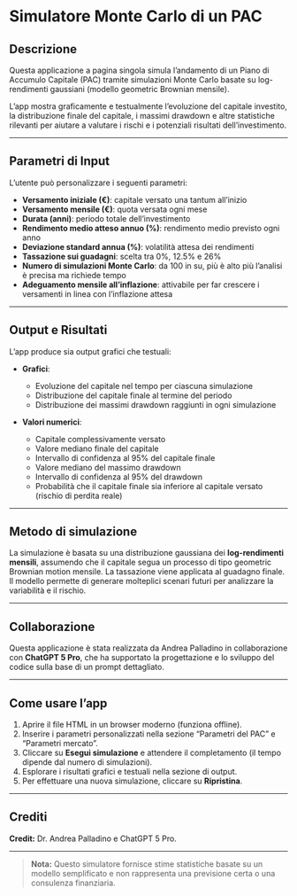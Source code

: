 # Simulatore Monte Carlo di un PAC

## Descrizione

Questa applicazione a pagina singola simula l’andamento di un Piano di Accumulo Capitale (PAC) tramite simulazioni Monte Carlo basate su log-rendimenti gaussiani (modello geometric Brownian mensile).

L’app mostra graficamente e testualmente l’evoluzione del capitale investito, la distribuzione finale del capitale, i massimi drawdown e altre statistiche rilevanti per aiutare a valutare i rischi e i potenziali risultati dell’investimento.

---

## Parametri di Input

L’utente può personalizzare i seguenti parametri:

- **Versamento iniziale (€)**: capitale versato una tantum all’inizio  
- **Versamento mensile (€)**: quota versata ogni mese  
- **Durata (anni)**: periodo totale dell’investimento  
- **Rendimento medio atteso annuo (%)**: rendimento medio previsto ogni anno  
- **Deviazione standard annua (%)**: volatilità attesa dei rendimenti  
- **Tassazione sui guadagni**: scelta tra 0%, 12.5% e 26%  
- **Numero di simulazioni Monte Carlo**: da 100 in su, più è alto più l’analisi è precisa ma richiede tempo  
- **Adeguamento mensile all’inflazione**: attivabile per far crescere i versamenti in linea con l’inflazione attesa  

---

## Output e Risultati

L’app produce sia output grafici che testuali:

- **Grafici**:  
  - Evoluzione del capitale nel tempo per ciascuna simulazione  
  - Distribuzione del capitale finale al termine del periodo  
  - Distribuzione dei massimi drawdown raggiunti in ogni simulazione  

- **Valori numerici**:  
  - Capitale complessivamente versato  
  - Valore mediano finale del capitale  
  - Intervallo di confidenza al 95% del capitale finale  
  - Valore mediano del massimo drawdown  
  - Intervallo di confidenza al 95% del drawdown  
  - Probabilità che il capitale finale sia inferiore al capitale versato (rischio di perdita reale)  

---

## Metodo di simulazione

La simulazione è basata su una distribuzione gaussiana dei **log-rendimenti mensili**, assumendo che il capitale segua un processo di tipo geometric Brownian motion mensile. La tassazione viene applicata al guadagno finale. Il modello permette di generare molteplici scenari futuri per analizzare la variabilità e il rischio.

---

## Collaborazione

Questa applicazione è stata realizzata da Andrea Palladino in collaborazione con **ChatGPT 5 Pro**, che ha supportato la progettazione e lo sviluppo del codice sulla base di un prompt dettagliato.

---

## Come usare l’app

1. Aprire il file HTML in un browser moderno (funziona offline).  
2. Inserire i parametri personalizzati nella sezione “Parametri del PAC” e “Parametri mercato”.  
3. Cliccare su **Esegui simulazione** e attendere il completamento (il tempo dipende dal numero di simulazioni).  
4. Esplorare i risultati grafici e testuali nella sezione di output.  
5. Per effettuare una nuova simulazione, cliccare su **Ripristina**.

---

## Crediti

**Credit:** Dr. Andrea Palladino e ChatGPT 5 Pro.

---

> **Nota:** Questo simulatore fornisce stime statistiche basate su un modello semplificato e non rappresenta una previsione certa o una consulenza finanziaria.
